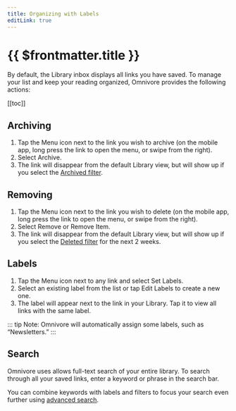```yaml
---
title: Organizing with Labels
editLink: true
---
```


# {{ $frontmatter.title }}

By default, the Library inbox displays all links you have saved. To manage your list and keep your reading organized, Omnivore provides the following actions:

[[toc]]

## Archiving

1. Tap the Menu icon next to the link you wish to archive (on the mobile app, long press the link to open the menu, or swipe from the right).
2. Select Archive.
3. The link will disappear from the default Library view, but will show up if you select the [Archived filter](./search.md#filtering-by-archive-status).

## Removing

1. Tap the Menu icon next to the link you wish to delete (on the mobile app, long press the link to open the menu, or swipe from the right).
2. Select Remove or Remove Item.
3. The link will disappear from the default Library view, but will show up if you select the [Deleted filter](./search.md#filtering-for-deleted-items) for the next 2 weeks.

## Labels

1. Tap the Menu icon next to any link and select Set Labels.
2. Select an existing label from the list or tap Edit Labels to create a new one.
3. The label will appear next to the link in your Library. Tap it to view all links with the same label.

::: tip Note: Omnivore will automatically assign some labels, such as “Newsletters.”
:::

## Search

Omnivore uses allows full-text search of your entire library. To search through all your saved links, enter a keyword or phrase in the search bar.

You can combine keywords with labels and filters to focus your search even further using [advanced search](./search.md).
